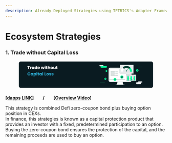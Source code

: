 ```yaml
---
description: Already Deployed Strategies using TETRICS's Adapter Framework.
---
```


# Ecosystem Strategies

### 1. Trade without Capital Loss

<figure><img src="../.gitbook/assets/Trade without capitalloss (1).png" alt=""><figcaption></figcaption></figure>

[**\[dapps LINK\]**](https://goemon.xyz/)　　**/**　　[**\[Overview Video\]**](https://youtu.be/Vp0QZ-ZRlaU)

This strategy is combined Defi zero-coupon bond plus buying option position in CEXs.\
In finance, this strategies is known as a capital protection product that provides an investor with a fixed, predetermined participation to an option. Buying the zero-coupon bond ensures the protection of the capital, and the remaining proceeds are used to buy an option.
